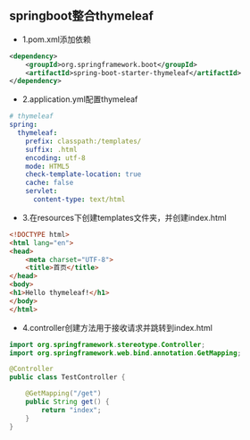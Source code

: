 ## springboot整合thymeleaf
* 1.pom.xml添加依赖
```xml
<dependency>
    <groupId>org.springframework.boot</groupId>
    <artifactId>spring-boot-starter-thymeleaf</artifactId>
</dependency>
```
* 2.application.yml配置thymeleaf
```yaml
# thymeleaf
spring:
  thymeleaf:
    prefix: classpath:/templates/
    suffix: .html
    encoding: utf-8
    mode: HTML5
    check-template-location: true
    cache: false
    servlet:
      content-type: text/html
```
* 3.在resources下创建templates文件夹，并创建index.html
```html
<!DOCTYPE html>
<html lang="en">
<head>
    <meta charset="UTF-8">
    <title>首页</title>
</head>
<body>
<h1>Hello thymeleaf!</h1>
</body>
</html>
```
* 4.controller创建方法用于接收请求并跳转到index.html
```java
import org.springframework.stereotype.Controller;
import org.springframework.web.bind.annotation.GetMapping;

@Controller
public class TestController {

    @GetMapping("/get")
    public String get() {
        return "index";
    }
}
```
